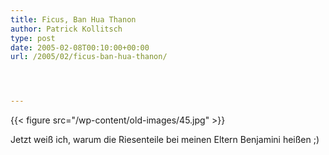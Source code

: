 ```yaml
---
title: Ficus, Ban Hua Thanon
author: Patrick Kollitsch
type: post
date: 2005-02-08T00:10:00+00:00
url: /2005/02/ficus-ban-hua-thanon/




---
```

{{< figure src="/wp-content/old-images/45.jpg" >}}

Jetzt weiß ich, warum die Riesenteile bei meinen Eltern Benjamini heißen ;)
